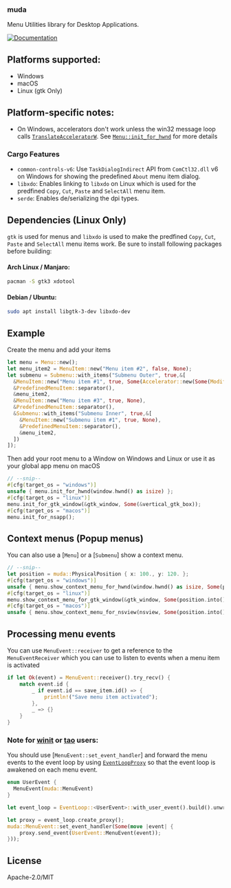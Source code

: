 ### muda

Menu Utilities library for Desktop Applications.

[![Documentation](https://img.shields.io/docsrs/muda)](https://docs.rs/muda/latest/muda/)

## Platforms supported:

- Windows
- macOS
- Linux (gtk Only)

## Platform-specific notes:

- On Windows, accelerators don't work unless the win32 message loop calls
  [`TranslateAcceleratorW`](https://docs.rs/windows-sys/latest/windows_sys/Win32/UI/WindowsAndMessaging/fn.TranslateAcceleratorW.html).
  See [`Menu::init_for_hwnd`](https://docs.rs/muda/latest/x86_64-pc-windows-msvc/muda/struct.Menu.html#method.init_for_hwnd) for more details

### Cargo Features

- `common-controls-v6`: Use `TaskDialogIndirect` API from `ComCtl32.dll` v6 on Windows for showing the predefined `About` menu item dialog.
- `libxdo`: Enables linking to `libxdo` on Linux which is used for the predfined `Copy`, `Cut`, `Paste` and `SelectAll` menu item.
- `serde`: Enables de/serializing the dpi types.

## Dependencies (Linux Only)

`gtk` is used for menus and `libxdo` is used to make the predfined `Copy`, `Cut`, `Paste` and `SelectAll` menu items work. Be sure to install following packages before building:

#### Arch Linux / Manjaro:

```sh
pacman -S gtk3 xdotool
```

#### Debian / Ubuntu:

```sh
sudo apt install libgtk-3-dev libxdo-dev
```

## Example

Create the menu and add your items

```rs
let menu = Menu::new();
let menu_item2 = MenuItem::new("Menu item #2", false, None);
let submenu = Submenu::with_items("Submenu Outer", true,&[
  &MenuItem::new("Menu item #1", true, Some(Accelerator::new(Some(Modifiers::ALT), Code::KeyD))),
  &PredefinedMenuItem::separator(),
  &menu_item2,
  &MenuItem::new("Menu item #3", true, None),
  &PredefinedMenuItem::separator(),
  &Submenu::with_items("Submenu Inner", true,&[
    &MenuItem::new("Submenu item #1", true, None),
    &PredefinedMenuItem::separator(),
    &menu_item2,
  ])
]);

```

Then add your root menu to a Window on Windows and Linux
or use it as your global app menu on macOS

```rs
// --snip--
#[cfg(target_os = "windows")]
unsafe { menu.init_for_hwnd(window.hwnd() as isize) };
#[cfg(target_os = "linux")]
menu.init_for_gtk_window(&gtk_window, Some(&vertical_gtk_box));
#[cfg(target_os = "macos")]
menu.init_for_nsapp();
```

## Context menus (Popup menus)

You can also use a [`Menu`] or a [`Submenu`] show a context menu.

```rs
// --snip--
let position = muda::PhysicalPosition { x: 100., y: 120. };
#[cfg(target_os = "windows")]
unsafe { menu.show_context_menu_for_hwnd(window.hwnd() as isize, Some(position.into())) };
#[cfg(target_os = "linux")]
menu.show_context_menu_for_gtk_window(&gtk_window, Some(position.into()));
#[cfg(target_os = "macos")]
unsafe { menu.show_context_menu_for_nsview(nsview, Some(position.into())) };
```

## Processing menu events

You can use `MenuEvent::receiver` to get a reference to the `MenuEventReceiver`
which you can use to listen to events when a menu item is activated

```rs
if let Ok(event) = MenuEvent::receiver().try_recv() {
    match event.id {
        _ if event.id == save_item.id() => {
            println!("Save menu item activated");
        },
        _ => {}
    }
}
```

### Note for [winit] or [tao] users:

You should use [`MenuEvent::set_event_handler`] and forward
the menu events to the event loop by using [`EventLoopProxy`]
so that the event loop is awakened on each menu event.

```rust
enum UserEvent {
  MenuEvent(muda::MenuEvent)
}

let event_loop = EventLoop::<UserEvent>::with_user_event().build().unwrap();

let proxy = event_loop.create_proxy();
muda::MenuEvent::set_event_handler(Some(move |event| {
    proxy.send_event(UserEvent::MenuEvent(event));
}));
```

[`EventLoopProxy`]: https://docs.rs/winit/latest/winit/event_loop/struct.EventLoopProxy.html
[winit]: https://docs.rs/winit
[tao]: https://docs.rs/tao

## License

Apache-2.0/MIT
